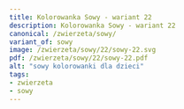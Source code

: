 ```yaml
---
title: Kolorowanka Sowy - wariant 22
description: Kolorowanka Sowy - wariant 22
canonical: /zwierzeta/sowy/
variant_of: sowy
image: /zwierzeta/sowy/22/sowy-22.svg
pdf: /zwierzeta/sowy/22/sowy-22.pdf
alt: "sowy kolorowanki dla dzieci"
tags:
- zwierzeta
- sowy
---
```

